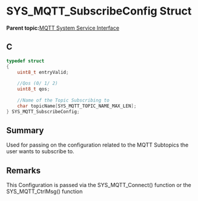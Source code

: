 # SYS\_MQTT\_SubscribeConfig Struct

**Parent topic:**[MQTT System Service Interface](GUID-B5FCF623-E7FF-4626-AA04-20BCC3916E44.md)

## C

```c
typedef struct
{
    uint8_t entryValid;
    
    //Qos (0/ 1/ 2)
    uint8_t qos;
    
    //Name of the Topic Subscribing to
    char topicName[SYS_MQTT_TOPIC_NAME_MAX_LEN];
} SYS_MQTT_SubscribeConfig;

```

## Summary

Used for passing on the configuration related to the MQTT Subtopics the user wants to subscribe to.

## Remarks

This Configuration is passed via the SYS\_MQTT\_Connect\(\) function or the SYS\_MQTT\_CtrlMsg\(\) function

